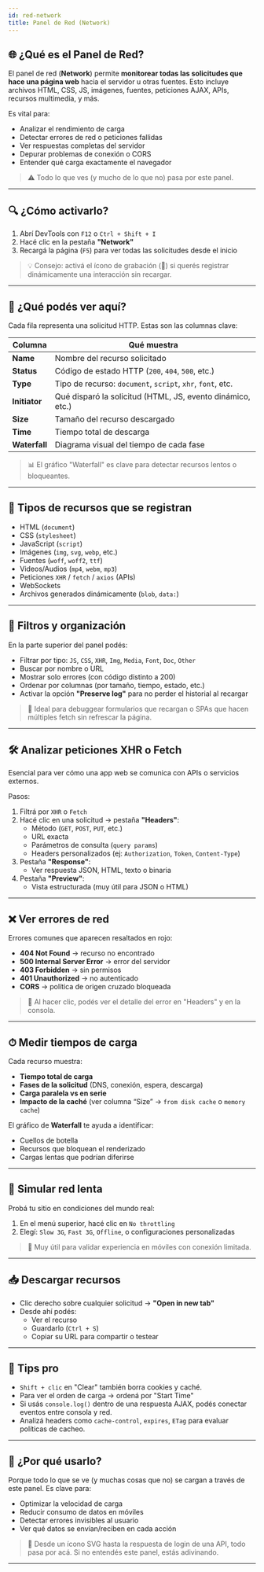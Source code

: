 ```yaml
---
id: red-network
title: Panel de Red (Network)
---
```


## 🌐 ¿Qué es el Panel de Red?

El panel de red (**Network**) permite **monitorear todas las solicitudes que hace una página web** hacia el servidor u otras fuentes. Esto incluye archivos HTML, CSS, JS, imágenes, fuentes, peticiones AJAX, APIs, recursos multimedia, y más.

Es vital para:

- Analizar el rendimiento de carga
- Detectar errores de red o peticiones fallidas
- Ver respuestas completas del servidor
- Depurar problemas de conexión o CORS
- Entender qué carga exactamente el navegador

> ⚠️ Todo lo que ves (y mucho de lo que no) pasa por este panel.

---

## 🔍 ¿Cómo activarlo?

1. Abrí DevTools con `F12` o `Ctrl + Shift + I`
2. Hacé clic en la pestaña **"Network"**
3. Recargá la página (`F5`) para ver todas las solicitudes desde el inicio

> 💡 Consejo: activá el ícono de grabación (🔴) si querés registrar dinámicamente una interacción sin recargar.

---

## 🧪 ¿Qué podés ver aquí?

Cada fila representa una solicitud HTTP. Estas son las columnas clave:

| Columna       | Qué muestra                                                 |
|---------------|--------------------------------------------------------------|
| **Name**      | Nombre del recurso solicitado                                |
| **Status**    | Código de estado HTTP (`200`, `404`, `500`, etc.)            |
| **Type**      | Tipo de recurso: `document`, `script`, `xhr`, `font`, etc.   |
| **Initiator** | Qué disparó la solicitud (HTML, JS, evento dinámico, etc.)   |
| **Size**      | Tamaño del recurso descargado                                |
| **Time**      | Tiempo total de descarga                                     |
| **Waterfall** | Diagrama visual del tiempo de cada fase                      |

> 📊 El gráfico "Waterfall" es clave para detectar recursos lentos o bloqueantes.

---

## 📁 Tipos de recursos que se registran

- HTML (`document`)
- CSS (`stylesheet`)
- JavaScript (`script`)
- Imágenes (`img`, `svg`, `webp`, etc.)
- Fuentes (`woff`, `woff2`, `ttf`)
- Videos/Audios (`mp4`, `webm`, `mp3`)
- Peticiones `XHR` / `fetch` / `axios` (APIs)
- WebSockets
- Archivos generados dinámicamente (`blob`, `data:`)

---

## 🎯 Filtros y organización

En la parte superior del panel podés:

- Filtrar por tipo: `JS`, `CSS`, `XHR`, `Img`, `Media`, `Font`, `Doc`, `Other`
- Buscar por nombre o URL
- Mostrar solo errores (con código distinto a 200)
- Ordenar por columnas (por tamaño, tiempo, estado, etc.)
- Activar la opción **"Preserve log"** para no perder el historial al recargar

> 🧠 Ideal para debuggear formularios que recargan o SPAs que hacen múltiples fetch sin refrescar la página.

---

## 🛠 Analizar peticiones XHR o Fetch

Esencial para ver cómo una app web se comunica con APIs o servicios externos.

Pasos:

1. Filtrá por `XHR` o `Fetch`
2. Hacé clic en una solicitud → pestaña **"Headers"**:
   - Método (`GET`, `POST`, `PUT`, etc.)
   - URL exacta
   - Parámetros de consulta (`query params`)
   - Headers personalizados (ej: `Authorization`, `Token`, `Content-Type`)
3. Pestaña **"Response"**:
   - Ver respuesta JSON, HTML, texto o binaria
4. Pestaña **"Preview"**:
   - Vista estructurada (muy útil para JSON o HTML)

---

## ❌ Ver errores de red

Errores comunes que aparecen resaltados en rojo:

- **404 Not Found** → recurso no encontrado
- **500 Internal Server Error** → error del servidor
- **403 Forbidden** → sin permisos
- **401 Unauthorized** → no autenticado
- **CORS** → política de origen cruzado bloqueada

> 💬 Al hacer clic, podés ver el detalle del error en "Headers" y en la consola.

---

## ⏱ Medir tiempos de carga

Cada recurso muestra:

- **Tiempo total de carga**
- **Fases de la solicitud** (DNS, conexión, espera, descarga)
- **Carga paralela vs en serie**
- **Impacto de la caché** (ver columna “Size” → `from disk cache` o `memory cache`)

El gráfico de **Waterfall** te ayuda a identificar:

- Cuellos de botella
- Recursos que bloquean el renderizado
- Cargas lentas que podrían diferirse

---

## 🔄 Simular red lenta

Probá tu sitio en condiciones del mundo real:

1. En el menú superior, hacé clic en `No throttling`
2. Elegí: `Slow 3G`, `Fast 3G`, `Offline`, o configuraciones personalizadas

> 🐌 Muy útil para validar experiencia en móviles con conexión limitada.

---

## 📥 Descargar recursos

- Clic derecho sobre cualquier solicitud → **"Open in new tab"**
- Desde ahí podés:
  - Ver el recurso
  - Guardarlo (`Ctrl + S`)
  - Copiar su URL para compartir o testear

---

## 🎁 Tips pro

- `Shift + clic` en "Clear" también borra cookies y caché.
- Para ver el orden de carga → ordená por "Start Time"
- Si usás `console.log()` dentro de una respuesta AJAX, podés conectar eventos entre consola y red.
- Analizá headers como `cache-control`, `expires`, `ETag` para evaluar políticas de cacheo.

---

## 🧠 ¿Por qué usarlo?

Porque todo lo que se ve (y muchas cosas que no) se cargan a través de este panel. Es clave para:

- Optimizar la velocidad de carga
- Reducir consumo de datos en móviles
- Detectar errores invisibles al usuario
- Ver qué datos se envían/reciben en cada acción

> 🔎 Desde un ícono SVG hasta la respuesta de login de una API, todo pasa por acá. Si no entendés este panel, estás adivinando.

---